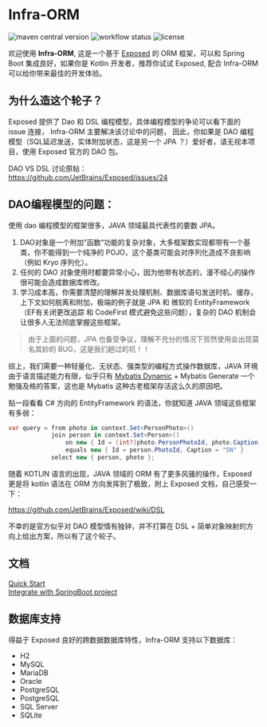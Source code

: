 # Infra-ORM

![maven central version](https://img.shields.io/maven-central/v/com.labijie.orm/exposed-core?logo=java)
![workflow status](https://img.shields.io/github/actions/workflow/status/hongque-pro/infra-orm/build.yml?branch=main)
![license](https://img.shields.io/github/license/hongque-pro/infra-orm?style=flat-square)

欢迎使用 **Infra-ORM**, 这是一个基于 [Exposed](https://github.com/JetBrains/Exposed)
的 ORM 框架，可以和 Spring Boot 集成良好，如果你是 Kotlin 开发者，推荐你试试 Exposed, 
配合 Infra-ORM 可以给你带来最佳的开发体验。

## 为什么造这个轮子？

Exposed 提供了 Dao 和 DSL 编程模型，具体编程模型的争论可以看下面的 issue 连接， Infra-ORM 主要解决该讨论中的问题，
因此，你如果是 DAO 编程模型（SQL延迟发送，实体附加状态，这是另一个 JPA ？）爱好者，请无视本项目，使用 Exposed 官方的 DAO 包。    

DAO VS DSL 讨论原帖：   
https://github.com/JetBrains/Exposed/issues/24


## DAO编程模型的问题：   

使用 dao 编程模型的框架很多，JAVA 领域最具代表性的要数 JPA。

1. DAO对象是一个附加”函数“功能的复杂对象，大多框架数实现都带有一个基类，你不能得到一个纯净的 POJO，这个基类可能会对序列化造成不良影响（例如 Kryo 序列化）。
2. 任何的 DAO 对象使用时都要异常小心，因为他带有状态的，漫不经心的操作很可能会造成数据库修改。
3. 学习成本高，你需要清楚的理解并发处理机制、数据库语句发送时机、缓存，上下文如何脱离和附加，极端的例子就是 JPA 和 微软的 EntityFramework（EF有关闭更改追踪
和 CodeFirst 模式避免这些问题），复杂的 DAO 机制会让很多人无法彻底掌握这些框架。

> 由于上面的问题，JPA 也备受争议，理解不充分的情况下贸然使用会出现莫名其妙的 BUG，这是我们趟过的坑！！

综上，我们需要一种轻量化、无状态、强类型的编程方式操作数据库，JAVA 环境由于语言描述能力有限，似乎只有
[Mybatis Dynamic](https://github.com/mybatis/mybatis-dynamic-sql) + Mybatis Generate 一个勉强及格的答案，这也是 Mybatis 这种古老框架存活这么久的原因吧。

贴一段看看 C# 方向的 EntityFramework 的语法，你就知道 JAVA 领域这些框架有多弱：

```csharp
var query = from photo in context.Set<PersonPhoto>()
            join person in context.Set<Person>()
                on new { Id = (int?)photo.PersonPhotoId, photo.Caption }
                equals new { Id = person.PhotoId, Caption = "SN" }
            select new { person, photo };
```


随着 KOTLIN 语言的出现，JAVA 领域的 ORM 有了更多风骚的操作，Exposed 更是将 kotlin 语法在 ORM 方向发挥到了极致，附上 Exposed 文档，自己感受一下：

https://github.com/JetBrains/Exposed/wiki/DSL

不幸的是官方似乎对 DAO 模型情有独钟，并不打算在 DSL + 简单对象映射的方向上给出方案，所以有了这个轮子。

## 文档

[Quick Start](docs/quick_start.md)   
[Integrate with SpringBoot project](docs/use_spring.md)


## 数据库支持

得益于 Exposed 良好的跨数据数据库特性，Infra-ORM 支持以下数据库：

* H2
* MySQL
* MariaDB
* Oracle
* PostgreSQL
* PostgreSQL
* SQL Server
* SQLite

